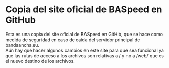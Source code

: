 # Copia del site oficial de BASpeed en GitHub
Esta es una copia del site oficial de BASpeed en GitHib, que se hace como medida de seguridad en caso de caída del servidor principal de bandaancha.eu.<br>
Aún hay que hacer algunos cambios en este site para que sea funcional ya que las rutas de acceso a los archivos son relativas a / y no a /web/ que es el nuevo destino de los archivos.
